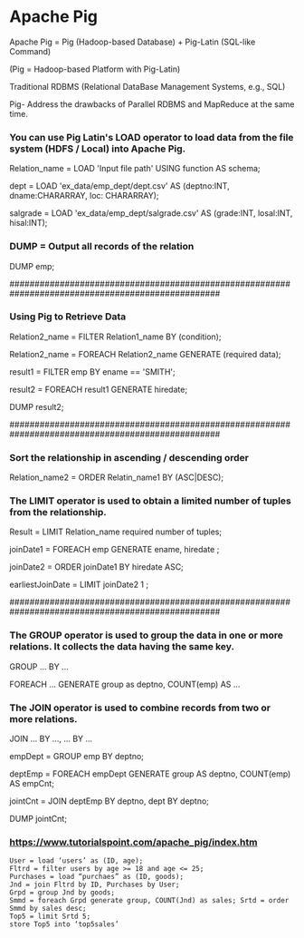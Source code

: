 # Apache Pig

Apache Pig = Pig (Hadoop-based Database) + Pig-Latin (SQL-like Command)

(Pig = Hadoop-based Platform with Pig-Latin)

Traditional RDBMS (Relational DataBase Management Systems, e.g., SQL)

Pig- Address the drawbacks of Parallel RDBMS and MapReduce at the same time.

### You can use Pig Latin's LOAD operator to load data from the file system (HDFS / Local) into Apache Pig.

Relation_name = LOAD 'Input file path' USING function AS schema;

dept = LOAD 'ex_data/emp_dept/dept.csv' AS (deptno:INT, dname:CHARARRAY, loc: CHARARRAY);

salgrade = LOAD 'ex_data/emp_dept/salgrade.csv' AS (grade:INT, losal:INT, hisal:INT);

### DUMP = Output all records of the relation

DUMP emp;

##################################################################################################

### Using Pig to Retrieve Data

Relation2_name = FILTER Relation1_name BY (condition);

Relation2_name = FOREACH Relation2_name GENERATE (required data);

result1 = FILTER emp BY ename == 'SMITH';

result2 = FOREACH result1 GENERATE hiredate;

DUMP result2;

##################################################################################################

### Sort the relationship in ascending / descending order

Relation_name2 = ORDER Relatin_name1 BY (ASC|DESC);

### The LIMIT operator is used to obtain a limited number of tuples from the relationship.

Result = LIMIT Relation_name required number of tuples;

joinDate1 = FOREACH emp GENERATE ename, hiredate ; 

joinDate2 = ORDER joinDate1 BY hiredate ASC; 

earliestJoinDate = LIMIT joinDate2 1 ;

##################################################################################################

### The GROUP operator is used to group the data in one or more relations. It collects the data having the same key.

GROUP ... BY ...

FOREACH ... GENERATE group as deptno, COUNT(emp) AS ...

### The JOIN operator is used to combine records from two or more relations.

JOIN ... BY ..., ... BY ...

empDept = GROUP emp BY deptno;

deptEmp = FOREACH empDept GENERATE group AS deptno, COUNT(emp) AS empCnt;

jointCnt = JOIN deptEmp BY deptno, dept BY deptno;

DUMP jointCnt;

### https://www.tutorialspoint.com/apache_pig/index.htm

```
User = load ‘users’ as (ID, age);
Fltrd = filter users by age >= 18 and age <= 25;
Purchases = load “purchaes” as (ID, goods);
Jnd = join Fltrd by ID, Purchases by User;
Grpd = group Jnd by goods;
Smmd = foreach Grpd generate group, COUNT(Jnd) as sales; Srtd = order Smmd by sales desc;
Top5 = limit Srtd 5;
store Top5 into ‘top5sales’
```

